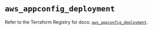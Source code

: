 # `aws_appconfig_deployment`

Refer to the Terraform Registry for docs: [`aws_appconfig_deployment`](https://registry.terraform.io/providers/hashicorp/aws/6.14.1/docs/resources/appconfig_deployment).
